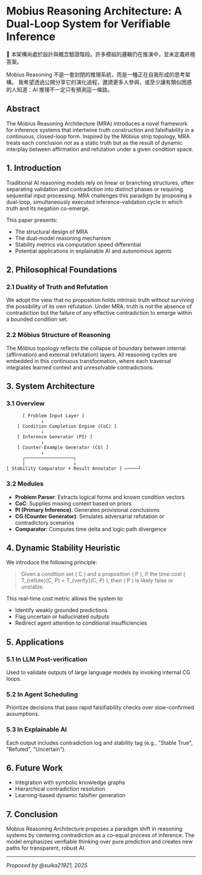 
# Mobius Reasoning Architecture: A Dual-Loop System for Verifiable Inference


📌 本架構尚處於設計與概念驗證階段。許多模組的邏輯仍在推演中，並未定義終極答案。

Mobius Reasoning 不是一套封閉的推理系統，而是一種正在自我形成的思考架構。
我希望透過公開分享它的演化過程，邀請更多人參與，或至少讓有類似困惑的人知道：AI 推理不一定只有預測這一條路。

## Abstract
The Mobius Reasoning Architecture (MRA) introduces a novel framework for inference systems that intertwine truth construction and falsifiability in a continuous, closed-loop form. Inspired by the Möbius strip topology, MRA treats each conclusion not as a static truth but as the result of dynamic interplay between affirmation and refutation under a given condition space.

## 1. Introduction
Traditional AI reasoning models rely on linear or branching structures, often separating validation and contradiction into distinct phases or requiring sequential input processing. MRA challenges this paradigm by proposing a dual-loop, simultaneously executed inference-validation cycle in which truth and its negation co-emerge.

This paper presents:
- The structural design of MRA
- The dual-model reasoning mechanism
- Stability metrics via computation speed differential
- Potential applications in explainable AI and autonomous agents

## 2. Philosophical Foundations

### 2.1 Duality of Truth and Refutation
We adopt the view that no proposition holds intrinsic truth without surviving the possibility of its own refutation. Under MRA, truth is not the absence of contradiction but the failure of any effective contradiction to emerge within a bounded condition set.

### 2.2 Möbius Structure of Reasoning
The Möbius topology reflects the collapse of boundary between internal (affirmation) and external (refutation) layers. All reasoning cycles are embedded in this continuous transformation, where each traversal integrates learned context and unresolvable contradictions.

## 3. System Architecture

### 3.1 Overview
```
      [ Problem Input Layer ]
             ↓
    [ Condition Completion Engine (CoC) ]
             ↓
    [ Inference Generator (PI) ]
             ↓
    [ Counter-Example Generator (CG) ]
             ↓
      ┌──────────────────┐
      │                  ↓
[ Stability Comparator + Result Annotator ] ←────┘
```

### 3.2 Modules
- **Problem Parser**: Extracts logical forms and known condition vectors
- **CoC**: Supplies missing context based on priors
- **PI (Primary Inference)**: Generates provisional conclusions
- **CG (Counter Generator)**: Simulates adversarial refutation or contradictory scenarios
- **Comparator**: Computes time delta and logic path divergence

## 4. Dynamic Stability Heuristic

We introduce the following principle:

> Given a condition set \( C \) and a proposition \( P \), if the time cost \( T_{refute}(C, P) < T_{verify}(C, P) \), then \( P \) is likely false or unstable.

This real-time cost metric allows the system to:
- Identify weakly grounded predictions
- Flag uncertain or hallucinated outputs
- Redirect agent attention to conditional insufficiencies

## 5. Applications

### 5.1 In LLM Post-verification
Used to validate outputs of large language models by invoking internal CG loops.

### 5.2 In Agent Scheduling
Prioritize decisions that pass rapid falsifiability checks over slow-confirmed assumptions.

### 5.3 In Explainable AI
Each output includes contradiction log and stability tag (e.g., "Stable True", "Refuted", "Uncertain").

## 6. Future Work
- Integration with symbolic knowledge graphs
- Hierarchical contradiction resolution
- Learning-based dynamic falsifier generation

## 7. Conclusion
Mobius Reasoning Architecture proposes a paradigm shift in reasoning systems by centering contradiction as a co-equal process of inference. The model emphasizes verifiable thinking over pure prediction and creates new paths for transparent, robust AI.

---

*Proposed by @suika21921, 2025.*
